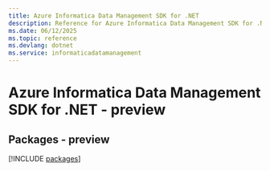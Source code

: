 ```yaml
---
title: Azure Informatica Data Management SDK for .NET
description: Reference for Azure Informatica Data Management SDK for .NET
ms.date: 06/12/2025
ms.topic: reference
ms.devlang: dotnet
ms.service: informaticadatamanagement
---
```

# Azure Informatica Data Management SDK for .NET - preview
## Packages - preview
[!INCLUDE [packages](informatica-data-management-index.md)]